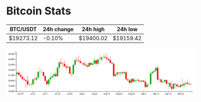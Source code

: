 # Bitcoin Stats

BTC/USDT|24h change|24h high|24h low|
|---|---|---|---|
|$19273.12|-0.10%|$19400.02|$19159.42|

<img src="./chart.svg">

